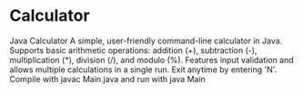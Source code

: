 # Calculator
Java Calculator A simple, user-friendly command-line calculator in Java. Supports basic arithmetic operations: addition (+), subtraction (-), multiplication (*), division (/), and modulo (%). Features input validation and allows multiple calculations in a single run. Exit anytime by entering 'N'.  Compile with javac Main.java and run with java Main
